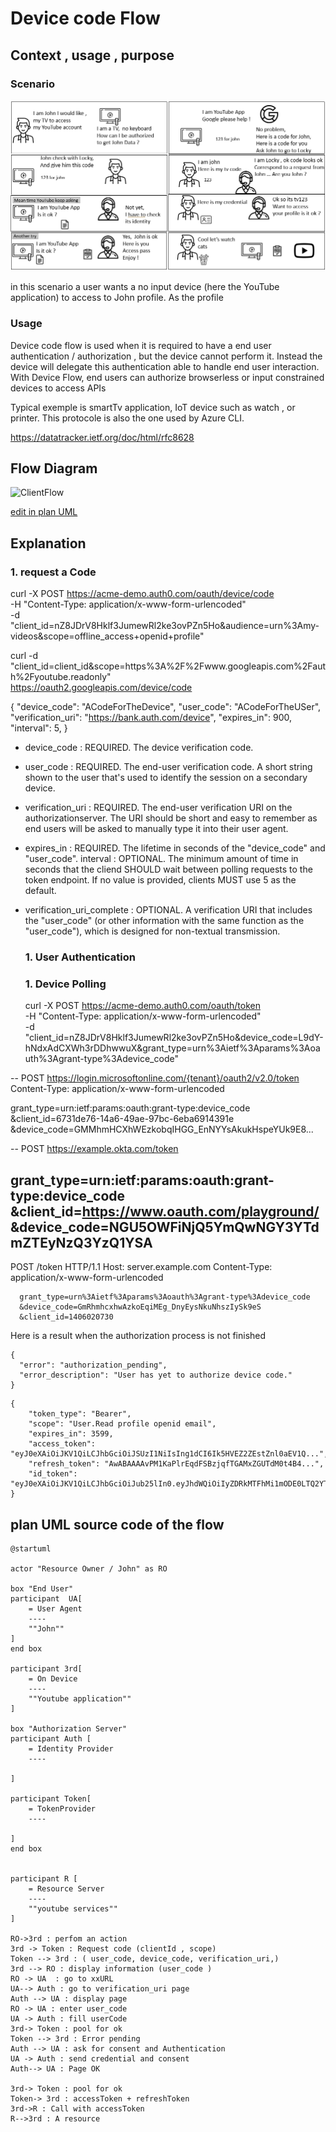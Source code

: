 
# Device code Flow

## Context , usage , purpose 

### Scenario 

![buildingblocks http](comicsDeviceCodeFlow.png)

in this scenario a user wants a no input device (here the YouTube application) to access to John profile. As the profile 

### Usage 

Device code flow is used when it is required to have a end user authentication / authorization , but the device cannot perform it. Instead the device will delegate this authentication able to handle end user interaction.
With Device Flow, end users can authorize browserless or input constrained devices to access APIs

Typical exemple is smartTv application, IoT device such as watch , or printer. This protocole is also the one used by Azure CLI. 

https://datatracker.ietf.org/doc/html/rfc8628


## Flow Diagram 

![ClientFlow](https://www.plantuml.com/plantuml/png/XL8zRzim4DtvAnuqnQYD3jq2DAYGPaXRG85Q3qLH10nvjWdBf4fIZjrVtnCfoxOoL1F9Un_ldVqfHEbZjsk4a2ewZwAcu3gl2DMh9O_t-E8sje0Cg2iXNjm1nOFLM0RoXMYPR9HffOt0ilmbmD_7D4Iv9XlJmuA_T2YA95Q8tu9OWyN4bSG7hqyIbSLdsXj5KuMVhelT2q6sRMEKZCPbmHojxEB6UVCtlUCx-VqqPe_0oULHSqOJZtZoRcyq-Kit5hrY_d1RiWCpNzwoBffTa-lHSrnmJZVjTnpw1V9z_P3BrTNYZhU3MxJaLsu7QI5LNrBqpukx78ZdDVtfA4GefmatgZ7Sy55ZZg1SIpEHSGjcPBqRT6prtCFdq6dbmuN3cTMmukVEc_aiUp6rhfYfJMWRUOInA-TtUUCtenXc40nZyB84ezSEqU5mMDRV89Obg-IVuZIPkg6LQu98c4LM6ItJxAn-2-v8_boaDy3PO6MQ9WtlqunBNEohTQu15u3Ruiro7hpdIKjM6xkUP95XctZAsS3-a5OdGpuFDQvJC4X3UT8zG3O9Ft2JyYZyr1Ulleh_1XrZIgKeX0ny1qyhJs6JhbcZPiozv2MychYvGekQRRD82J_yC_y1)

[edit in plan UML](https://www.plantuml.com/plantuml/uml/XL8zRzim4DtvAnuqnQYD3jq2DAYGPaXRG85Q3qLH10nvjWdBf4fIZjrVtnCfoxOoL1F9Un_ldVqfHEbZjsk4a2ewZwAcu3gl2DMh9O_t-E8sje0Cg2iXNjm1nOFLM0RoXMYPR9HffOt0ilmbmD_7D4Iv9XlJmuA_T2YA95Q8tu9OWyN4bSG7hqyIbSLdsXj5KuMVhelT2q6sRMEKZCPbmHojxEB6UVCtlUCx-VqqPe_0oULHSqOJZtZoRcyq-Kit5hrY_d1RiWCpNzwoBffTa-lHSrnmJZVjTnpw1V9z_P3BrTNYZhU3MxJaLsu7QI5LNrBqpukx78ZdDVtfA4GefmatgZ7Sy55ZZg1SIpEHSGjcPBqRT6prtCFdq6dbmuN3cTMmukVEc_aiUp6rhfYfJMWRUOInA-TtUUCtenXc40nZyB84ezSEqU5mMDRV89Obg-IVuZIPkg6LQu98c4LM6ItJxAn-2-v8_boaDy3PO6MQ9WtlqunBNEohTQu15u3Ruiro7hpdIKjM6xkUP95XctZAsS3-a5OdGpuFDQvJC4X3UT8zG3O9Ft2JyYZyr1Ulleh_1XrZIgKeX0ny1qyhJs6JhbcZPiozv2MychYvGekQRRD82J_yC_y1)

## Explanation 

### 1. request a Code 

curl -X POST https://acme-demo.auth0.com/oauth/device/code \
     -H "Content-Type: application/x-www-form-urlencoded" \
     -d "client_id=nZ8JDrV8Hklf3JumewRl2ke3ovPZn5Ho&audience=urn%3Amy-videos&scope=offline_access+openid+profile"


curl -d "client_id=client_id&scope=https%3A%2F%2Fwww.googleapis.com%2Fauth%2Fyoutube.readonly" \
     https://oauth2.googleapis.com/device/code
     
     
{
  "device_code": "ACodeForTheDevice",
  "user_code": "ACodeForTheUSer",
  "verification_uri": "https://bank.auth.com/device",
  "expires_in": 900,
  "interval": 5,
}

* device_code : REQUIRED.  The device verification code.
* user_code : REQUIRED.  The end-user verification code. A short string shown to the user that's used to identify the session on a secondary device.
* verification_uri :  REQUIRED.  The end-user verification URI on the authorizationserver.  The URI should be short and easy to remember as end users will be asked to manually type it into their user agent.

* expires_in : REQUIRED.  The lifetime in seconds of the "device_code" and "user_code".
 interval : OPTIONAL.  The minimum amount of time in seconds that the cliend  SHOULD wait between polling requests to the token endpoint.  If no value is provided, clients MUST use 5 as the default.

* verification_uri_complete : OPTIONAL.  A verification URI that includes the "user_code" (or other information with the same function as the "user_code"), which is designed for non-textual transmission.


  ### 1. User Authentication 
  
  ### 1. Device Polling
  curl -X POST https://acme-demo.auth0.com/oauth/token \
     -H "Content-Type: application/x-www-form-urlencoded" \
     -d "client_id=nZ8JDrV8Hklf3JumewRl2ke3ovPZn5Ho&device_code=L9dY-hNdxAdCXWh3rDDhwwuX&grant_type=urn%3Aietf%3Aparams%3Aoauth%3Agrant-type%3Adevice_code"

--
 POST https://login.microsoftonline.com/{tenant}/oauth2/v2.0/token
Content-Type: application/x-www-form-urlencoded

grant_type=urn:ietf:params:oauth:grant-type:device_code
&client_id=6731de76-14a6-49ae-97bc-6eba6914391e
&device_code=GMMhmHCXhWEzkobqIHGG_EnNYYsAkukHspeYUk9E8...

--
POST https://example.okta.com/token

grant_type=urn:ietf:params:oauth:grant-type:device_code
&client_id=https://www.oauth.com/playground/
&device_code=NGU5OWFiNjQ5YmQwNGY3YTdmZTEyNzQ3YzQ1YSA
---
POST /token HTTP/1.1
      Host: server.example.com
      Content-Type: application/x-www-form-urlencoded

      grant_type=urn%3Aietf%3Aparams%3Aoauth%3Agrant-type%3Adevice_code
      &device_code=GmRhmhcxhwAzkoEqiMEg_DnyEysNkuNhszIySk9eS
      &client_id=1406020730




Here is a result when the authorization process is not finished 
```
{
  "error": "authorization_pending",
  "error_description": "User has yet to authorize device code."
}

```

```
{
    "token_type": "Bearer",
    "scope": "User.Read profile openid email",
    "expires_in": 3599,
    "access_token": "eyJ0eXAiOiJKV1QiLCJhbGciOiJSUzI1NiIsIng1dCI6Ik5HVEZ2ZEstZnl0aEV1Q...",
    "refresh_token": "AwABAAAAvPM1KaPlrEqdFSBzjqfTGAMxZGUTdM0t4B4...",
    "id_token": "eyJ0eXAiOiJKV1QiLCJhbGciOiJub25lIn0.eyJhdWQiOiIyZDRkMTFhMi1mODE0LTQ2YTctOD..."
}
```     
  



     

## plan UML source code of the flow

```
@startuml

actor "Resource Owner / John" as RO

box "End User"
participant  UA[
    = User Agent
    ----
    ""John""
]
end box

participant 3rd[
    = On Device
    ----
    ""Youtube application""
]

box "Authorization Server"
participant Auth [
    = Identity Provider
    ----
  
]

participant Token[
    = TokenProvider
    ----

]
end box


participant R [
    = Resource Server
    ----
    ""youtube services""
]

RO->3rd : perfom an action
3rd -> Token : Request code (clientId , scope)
Token --> 3rd : ( user_code, device_code, verification_uri,)
3rd --> RO : display information (user_code ) 
RO -> UA  : go to xxURL 
UA--> Auth : go to verification_uri page 
Auth --> UA : display page
RO -> UA : enter user_code 
UA -> Auth : fill userCode 
3rd-> Token : pool for ok 
Token --> 3rd : Error pending
Auth --> UA : ask for consent and Authentication
UA -> Auth : send credential and consent
Auth--> UA : Page OK

3rd-> Token : pool for ok 
Token-> 3rd : accessToken + refreshToken
3rd->R : Call with accessToken 
R-->3rd : A resource
```
